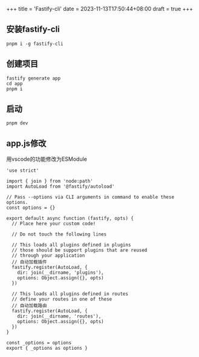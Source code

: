 +++
title = 'Fastify-cli'
date = 2023-11-13T17:50:44+08:00
draft = true
+++
## 安装fastify-cli
```
pnpm i -g fastify-cli
```

## 创建项目
```
fastify generate app
cd app
pnpm i
```

## 启动
```
pnpm dev
```
## app.js修改 
用vscode的功能修改为ESModule

```
'use strict'

import { join } from 'node:path'
import AutoLoad from '@fastify/autoload'

// Pass --options via CLI arguments in command to enable these options.
const options = {}

export default async function (fastify, opts) {
  // Place here your custom code!

  // Do not touch the following lines

  // This loads all plugins defined in plugins
  // those should be support plugins that are reused
  // through your application
  // 自动加载插件
  fastify.register(AutoLoad, {
    dir: join(__dirname, 'plugins'),
    options: Object.assign({}, opts)
  })

  // This loads all plugins defined in routes
  // define your routes in one of these
  // 自动加载路由
  fastify.register(AutoLoad, {
    dir: join(__dirname, 'routes'),
    options: Object.assign({}, opts)
  })
}

const _options = options
export { _options as options }

```